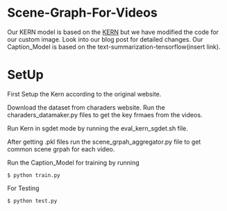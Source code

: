 # Scene-Graph-For-Videos

Our KERN model is based on the [KERN](https://github.com/yuweihao/KERNk) but we have modified the code for our custom image. Look into our blog post for detailed changes. Our Caption_Model is based on the text-summarization-tensorflow(insert link).

# SetUp
First Setup the Kern according to the original website. 

Download the dataset from charaders website. Run the charaders_datamaker.py files to get the key frmaes from the videos.

Run Kern in sgdet mode by running the eval_kern_sgdet.sh file.

After getting .pkl files run the scene_grpah_aggregator.py file to get common scene grpah for each video.

Run the Caption_Model for training by running 

 ```$ python train.py```

For Testing 

```$ python test.py```

